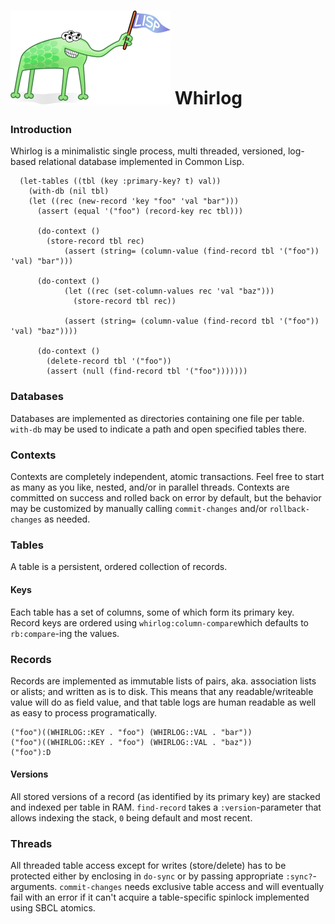 # ![Lisp Mascot](lisp.png?raw=true) Whirlog

### Introduction
Whirlog is a minimalistic single process, multi threaded, versioned, log-based relational database implemented in Common Lisp.

```
  (let-tables ((tbl (key :primary-key? t) val))
    (with-db (nil tbl)
	(let ((rec (new-record 'key "foo" 'val "bar")))
	  (assert (equal '("foo") (record-key rec tbl)))
	  
	  (do-context ()
	    (store-record tbl rec)
            (assert (string= (column-value (find-record tbl '("foo")) 'val) "bar")))
	  
	  (do-context ()
            (let ((rec (set-column-values rec 'val "baz")))
              (store-record tbl rec))

            (assert (string= (column-value (find-record tbl '("foo")) 'val) "baz"))))
	  
	  (do-context ()
	    (delete-record tbl '("foo"))
	    (assert (null (find-record tbl '("foo")))))))
```

### Databases
Databases are implemented as directories containing one file per table. `with-db` may be used to indicate a path and open specified tables there.

### Contexts
Contexts are completely independent, atomic transactions. Feel free to start as many as you like, nested, and/or in parallel threads. Contexts are committed on success and rolled back on error by default, but the behavior may be customized by manually calling `commit-changes` and/or `rollback-changes` as needed.

### Tables
A table is a persistent, ordered collection of records.

#### Keys
Each table has a set of columns, some of which form its primary key. Record keys are ordered using `whirlog:column-compare`which defaults to `rb:compare`-ing the values.

### Records
Records are implemented as immutable lists of pairs, aka. association lists or alists; and written as is to disk. This means that any readable/writeable value will do as field value, and that table logs are human readable as well as easy to process programatically.

```
("foo")((WHIRLOG::KEY . "foo") (WHIRLOG::VAL . "bar"))
("foo")((WHIRLOG::KEY . "foo") (WHIRLOG::VAL . "baz"))
("foo"):D
```

#### Versions
All stored versions of a record (as identified by its primary key) are stacked and indexed per table in RAM. `find-record` takes a `:version`-parameter that allows indexing the stack, `0` being default and most recent.

### Threads
All threaded table access except for writes (store/delete) has to be protected either by enclosing in `do-sync` or by passing appropriate `:sync?`-arguments. `commit-changes` needs exclusive table access and will eventually fail with an error if it can't acquire a table-specific spinlock implemented using SBCL atomics.